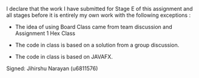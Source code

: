 I declare that the work I have submitted for Stage E of this assignment and all stages before it is entirely my own work with the following exceptions :

* The idea of using Board Class came from team discussion and Assignment 1 Hex Class

* The code in class <Tile> is based on a solution from a group discussion.

* The code in class <Viewer> is based on JAVAFX.


Signed: Jihirshu Narayan (u6811576)

